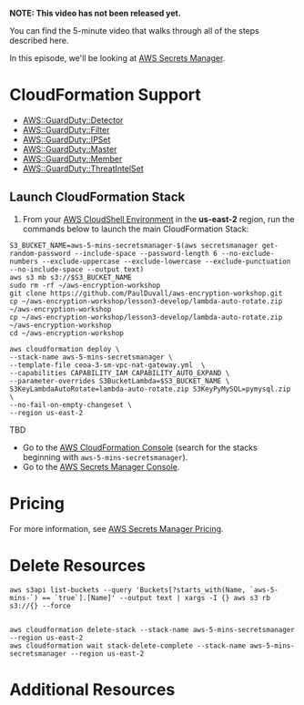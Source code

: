 **NOTE: This video has not been released yet.**

You can find the 5-minute video that walks through all of the steps described here. 

In this episode, we'll be looking at [AWS Secrets Manager](https://aws.amazon.com/secrets-manager/). 


# CloudFormation Support
* [AWS::GuardDuty::Detector](https://docs.aws.amazon.com/AWSCloudFormation/latest/UserGuide/aws-resource-guardduty-detector.html)
* [AWS::GuardDuty::Filter](https://docs.aws.amazon.com/AWSCloudFormation/latest/UserGuide/aws-resource-guardduty-filter.html)
* [AWS::GuardDuty::IPSet](https://docs.aws.amazon.com/AWSCloudFormation/latest/UserGuide/aws-resource-guardduty-ipset.html)
* [AWS::GuardDuty::Master](https://docs.aws.amazon.com/AWSCloudFormation/latest/UserGuide/aws-resource-guardduty-master.html)
* [AWS::GuardDuty::Member](https://docs.aws.amazon.com/AWSCloudFormation/latest/UserGuide/aws-resource-guardduty-member.html)
* [AWS::GuardDuty::ThreatIntelSet](https://docs.aws.amazon.com/AWSCloudFormation/latest/UserGuide/aws-resource-guardduty-threatintelset.html)

## Launch CloudFormation Stack
1. From your [AWS CloudShell Environment](https://us-east-2.console.aws.amazon.com/cloudshell/home?region=us-east-2#) in the **us-east-2** region, run the commands below to launch the main CloudFormation Stack:

```
S3_BUCKET_NAME=aws-5-mins-secretsmanager-$(aws secretsmanager get-random-password --include-space --password-length 6 --no-exclude-numbers --exclude-uppercase --exclude-lowercase --exclude-punctuation --no-include-space --output text)
aws s3 mb s3://$S3_BUCKET_NAME
sudo rm -rf ~/aws-encryption-workshop
git clone https://github.com/PaulDuvall/aws-encryption-workshop.git
cp ~/aws-encryption-workshop/lesson3-develop/lambda-auto-rotate.zip ~/aws-encryption-workshop
cp ~/aws-encryption-workshop/lesson3-develop/lambda-auto-rotate.zip ~/aws-encryption-workshop
cd ~/aws-encryption-workshop

aws cloudformation deploy \
--stack-name aws-5-mins-secretsmanager \
--template-file ceoa-3-sm-vpc-nat-gateway.yml  \
--capabilities CAPABILITY_IAM CAPABILITY_AUTO_EXPAND \
--parameter-overrides S3BucketLambda=$S3_BUCKET_NAME \
S3KeyLambdaAutoRotate=lambda-auto-rotate.zip S3KeyPyMySQL=pymysql.zip \
--no-fail-on-empty-changeset \
--region us-east-2
```

TBD

* Go to the [AWS CloudFormation Console](https://us-east-2.console.aws.amazon.com/cloudformation/home?region=us-east-2#/stacks/) (search for the stacks beginning with `aws-5-mins-secretsmanager`). 
* Go to the [AWS Secrets Manager Console](https://us-east-2.console.aws.amazon.com/secretsmanager/home?region=us-east-2#!/listSecrets). 

# Pricing
For more information, see [AWS Secrets Manager Pricing](https://aws.amazon.com/secrets-manager/pricing/).

# Delete Resources

```
aws s3api list-buckets --query 'Buckets[?starts_with(Name, `aws-5-mins-`) == `true`].[Name]' --output text | xargs -I {} aws s3 rb s3://{} --force


aws cloudformation delete-stack --stack-name aws-5-mins-secretsmanager --region us-east-2
aws cloudformation wait stack-delete-complete --stack-name aws-5-mins-secretsmanager --region us-east-2

```

# Additional Resources
